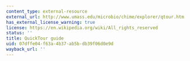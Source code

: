 ```yaml
---
content_type: external-resource
external_url: http://www.umass.edu/microbio/chime/explorer/qtour.htm
has_external_license_warning: true
license: https://en.wikipedia.org/wiki/All_rights_reserved
status: ''
title: QuickTour guide
uid: 07dffe04-f63a-4b37-ab5b-db39f06d0e9d
wayback_url: ''
---
```


